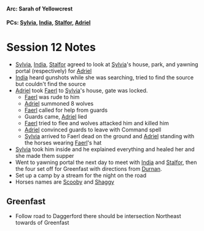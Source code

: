 #### Arc: Sarah of Yellowcrest
#### PCs: [Sylvia](PCs/Past/Sylvia.md), [India](PCs/Current/India.md), [Stalfor](PCs/Current/Stalfor.md), [Adriel](Adriel.md)

# Session 12 Notes
- [Sylvia](PCs/Past/Sylvia.md), [India](PCs/Current/India.md), [Stalfor](PCs/Current/Stalfor.md) agreed to look at [Sylvia](PCs/Past/Sylvia.md)'s house, park, and yawning portal (respectively) for [Adriel](Adriel.md)
- [India](PCs/Current/India.md) heard gunshots while she was searching, tried to find the source but couldn't find the source
- [Adriel](Adriel.md) took [Faerl](NPCs/Deceased/Faerl.md) to [Sylvia](PCs/Past/Sylvia.md)'s house, gate was locked.
	- [Faerl](NPCs/Deceased/Faerl.md) was rude to him
	- [Adriel](Adriel.md) summoned 8 wolves
	- [Faerl](NPCs/Deceased/Faerl.md) called for help from guards
	- Guards came, [Adriel](Adriel.md) lied
	- [Faerl](NPCs/Deceased/Faerl.md) tried to flee and wolves attacked him and killed him
	- [Adriel](Adriel.md) convinced guards to leave with Command spell
	- [Sylvia](PCs/Past/Sylvia.md) arrived to Faerl dead on the ground and [Adriel](Adriel.md) standing with the horses wearing [Faerl](NPCs/Deceased/Faerl.md)'s hat
- [Sylvia](PCs/Past/Sylvia.md) took him inside and he explained everything and healed her and she made them supper
- Went to yawning portal the next day to meet with [India](PCs/Current/India.md) and [Stalfor](PCs/Current/Stalfor.md), then the four set off for Greenfast with directions from [Durnan](NPCs/Living/Durnan.md).
- Set up a camp by a stream for the night on the road
- Horses names are [Scooby](NPCs/Living/Scooby.md) and [Shaggy](NPCs/Living/Shaggy.md)

## Greenfast
- Follow road to Daggerford there should be intersection Northeast towards of Greenfast